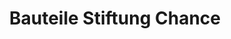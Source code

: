 ---
title: "Bauteile Stiftung Chance"
url: /glattbrugg/bauteile-stiftung-chance/
shop: Baustoffe
---